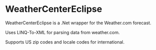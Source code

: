 WeatherCenterEclipse
====================

WeatherCenterEclipse is a .Net wrapper for the Weather.com forecast.

Uses LINQ-To-XML for parsing data from weather.com.

Supports US zip codes and locale codes for international.
